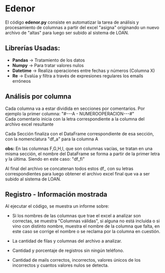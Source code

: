 # Edenor

El código **edenor.py** consiste en automatizar la tarea de análisis y procesamiento de columnas a partir del excel "asigna" originando un nuevo archivo de "altas" para luego ser subido al sistema de LOAN.  

## Librerías Usadas:  
- **Pandas** &#8594; Tratamiento de los datos
- **Numpy** &#8594; Para tratar valores nulos
- **Datetime** &#8594; Realiza operaciones entre fechas y números (Columna X)
- **Re** &#8594; Evalúa y filtra a través de expresiones regulares los emails erróneos  

## Análisis por columna 
Cada columna va a estar dividida en secciones por comentarios. Por ejemplo la primer columna:
"#---A - NUMEROOPERACION---#"  
Cada comentario inicia con la letra correspondiente a la columna del archivo excel resultante  

Cada Sección finaliza con el DataFrame correspondiente de esa sección, con la nomenclatura "df_a" para la columna A  

**obs:** En las columnas F,G,H,I, que son columnas vacías, se tratan en una misma sección, el nombre del DataFrame se forma a partir de la primer letra y la última. Siendo en este caso: "df_fi"

Al final del archivo se concatenan todos estos df_ con su letras correspondientes para luego obtener el archivo excel final que va a ser subido al sistema de LOAN.

## Registro - Información mostrada
Al ejecutar el código, se muestra un informe sobre: 
- Si los nombres de las columnas que trae el excel a analizar son correctas, se muestra "Columnas válidas", si alguna no está incluida o si vino con distinto nombre, muestra el nombre de la columna que falta, en este caso se corrige el nombre o se reclama por la columna en cuestión. 

- La cantidad de filas y columnas del archivo a analizar.

- Cantidad y porcentaje de registros sin ningún teléfono. 

- Cantidad de mails correctos, incorrectos, valores únicos de los incorrectos y cuantos valores nulos se detecta. 

